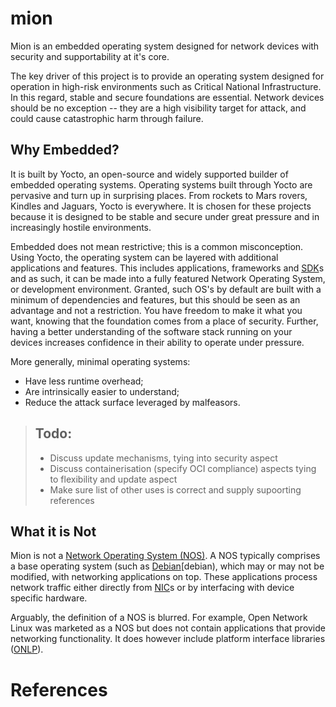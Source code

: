 mion
====
Mion is an embedded operating system designed for network devices with security and supportability at it's core.

The key driver of this project is to provide an operating system designed for operation in high-risk environments such as Critical National Infrastructure. In this regard, stable and secure foundations are essential. Network devices should be no exception -- they are a high visibility target for attack, and could cause catastrophic harm through failure.

Why Embedded?
-------------
It is built by Yocto, an open-source and widely supported builder of embedded operating systems. Operating systems built through Yocto are pervasive and turn up in surprising places. From rockets to Mars rovers, Kindles and Jaguars, Yocto is everywhere. It is chosen for these projects because it is designed to be stable and secure under great pressure and in increasingly hostile environments.

Embedded does not mean restrictive; this is a common misconception. Using Yocto, the operating system can be layered with additional applications and features. This includes applications, frameworks and [SDK][sdk]s and as such, it can be made into a fully featured Network Operating System, or development environment. Granted, such OS's by default are built with a minimum of dependencies and features, but this should be seen as an advantage and not a restriction. You have freedom to make it what you want, knowing that the foundation comes from a place of security. Further, having a better understanding of the software stack running on your devices increases confidence in their ability to operate under pressure.

More generally, minimal operating systems:
- Have less runtime overhead;
- Are intrinsically easier to understand;
- Reduce the attack surface leveraged by malfeasors.

> Todo:
> -----
> - Discuss update mechanisms, tying into security aspect
> - Discuss containerisation (specify OCI compliance) aspects tying to flexibility and update aspect
> - Make sure list of other uses is correct and supply supoorting references

What it is Not
--------------
Mion is not a [Network Operating System (NOS)][nos-wiki]. A NOS typically comprises a base operating system (such as [Debian][debian), which may or may not be modified, with networking applications on top. These applications process network traffic either directly from [NIC][nic]s or by interfacing with device specific hardware.

Arguably, the definition of a NOS is blurred. For example, Open Network Linux was marketed as a NOS but does not contain applications that provide networking functionality. It does however include platform interface libraries ([ONLP][onlp-api]).


References
==========
[nos-wiki]: https://en.wikipedia.org/wiki/Network_operating_system "Wikipedia: Network Operating System"
[debian]: https://www.debian.org/ "Debian: The universal operating system"
[nic]: https://en.wikipedia.org/wiki/Network_interface_controller "Wikipedia: Network interface controller"
[sdk]: https://en.wikipedia.org/wiki/Software_development_kit "Software development kit"
[onlp-api]: http://opencomputeproject.github.io/OpenNetworkLinux/onlp/applications/ "ONLP APIs for Applications"
